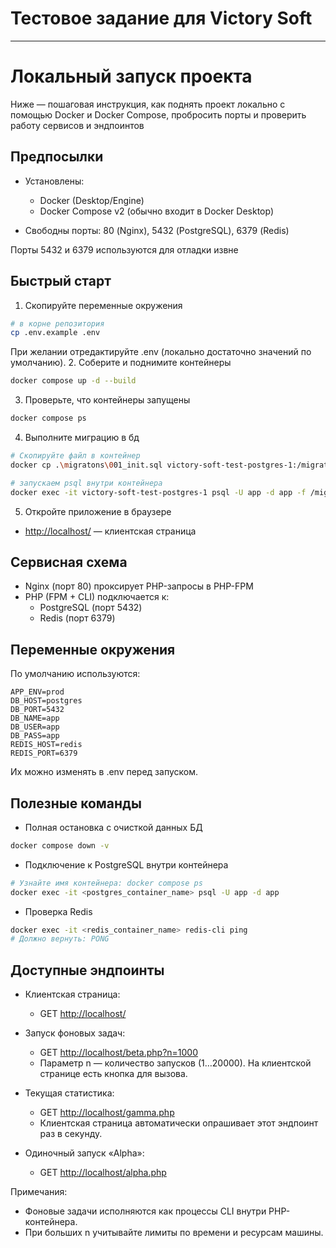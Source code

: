 # Тестовое задание для Victory Soft

---

# Локальный запуск проекта
Ниже — пошаговая инструкция, как поднять проект локально с помощью Docker и Docker Compose, пробросить порты и проверить работу сервисов и эндпоинтов
## Предпосылки
- Установлены:
    - Docker (Desktop/Engine)
    - Docker Compose v2 (обычно входит в Docker Desktop)

- Свободны порты: 80 (Nginx), 5432 (PostgreSQL), 6379 (Redis)

Порты 5432 и 6379 используются для отладки извне

## Быстрый старт
1. Скопируйте переменные окружения
``` bash
# в корне репозитория
cp .env.example .env
```
При желании отредактируйте .env (локально достаточно значений по умолчанию).
2. Соберите и поднимите контейнеры
``` bash
docker compose up -d --build
```
3. Проверьте, что контейнеры запущены
``` bash
docker compose ps
```
4. Выполните миграцию в бд
``` bash
# Скопируйте файл в контейнер
docker cp .\migratons\001_init.sql victory-soft-test-postgres-1:/migrations.sql

# запускаем psql внутри контейнера
docker exec -it victory-soft-test-postgres-1 psql -U app -d app -f /migrations.sql
```
5. Откройте приложение в браузере

- [http://localhost/](http://localhost/) — клиентская страница

## Сервисная схема
- Nginx (порт 80) проксирует PHP-запросы в PHP-FPM
- PHP (FPM + CLI) подключается к:
    - PostgreSQL (порт 5432)
    - Redis (порт 6379)

## Переменные окружения
По умолчанию используются:
``` 
APP_ENV=prod
DB_HOST=postgres
DB_PORT=5432
DB_NAME=app
DB_USER=app
DB_PASS=app
REDIS_HOST=redis
REDIS_PORT=6379
```
Их можно изменять в .env перед запуском.

## Полезные команды

- Полная остановка с очисткой данных БД
``` bash
docker compose down -v
```
- Подключение к PostgreSQL внутри контейнера
``` bash
# Узнайте имя контейнера: docker compose ps
docker exec -it <postgres_container_name> psql -U app -d app
```
- Проверка Redis
``` bash
docker exec -it <redis_container_name> redis-cli ping
# Должно вернуть: PONG
```
## Доступные эндпоинты
- Клиентская страница:
    - GET [http://localhost/](http://localhost/)

- Запуск фоновых задач:
    - GET [http://localhost/beta.php?n=1000](http://localhost/beta.php?n=1000)
    - Параметр n — количество запусков (1…20000). На клиентской странице есть кнопка для вызова.

- Текущая статистика:
    - GET [http://localhost/gamma.php](http://localhost/gamma.php)
    - Клиентская страница автоматически опрашивает этот эндпоинт раз в секунду.

- Одиночный запуск «Alpha»:
    - GET [http://localhost/alpha.php](http://localhost/alpha.php)

Примечания:
- Фоновые задачи исполняются как процессы CLI внутри PHP-контейнера.
- При больших n учитывайте лимиты по времени и ресурсам машины.